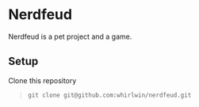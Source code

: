 # Nerdfeud
Nerdfeud is a pet project and a game.

## Setup
Clone this repository
>     git clone git@github.com:whirlwin/nerdfeud.git
